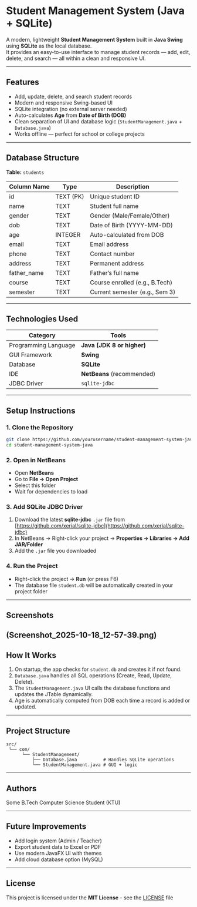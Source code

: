 # Student Management System (Java + SQLite)

A modern, lightweight **Student Management System** built in **Java Swing** using **SQLite** as the local database.  
It provides an easy-to-use interface to manage student records — add, edit, delete, and search — all within a clean and responsive UI.

---

## Features

- Add, update, delete, and search student records  
- Modern and responsive Swing-based UI  
- SQLite integration (no external server needed)  
- Auto-calculates **Age** from **Date of Birth (DOB)**  
- Clean separation of UI and database logic (`StudentManagement.java` + `Database.java`)  
- Works offline — perfect for school or college projects  

---

## Database Structure

**Table:** `students`

| Column Name  | Type    | Description                     |
|---------------|----------|---------------------------------|
| id            | TEXT (PK) | Unique student ID               |
| name          | TEXT     | Student full name               |
| gender        | TEXT     | Gender (Male/Female/Other)      |
| dob           | TEXT     | Date of Birth (YYYY-MM-DD)      |
| age           | INTEGER  | Auto-calculated from DOB        |
| email         | TEXT     | Email address                   |
| phone         | TEXT     | Contact number                  |
| address       | TEXT     | Permanent address               |
| father_name   | TEXT     | Father’s full name              |
| course        | TEXT     | Course enrolled (e.g., B.Tech)  |
| semester      | TEXT     | Current semester (e.g., Sem 3)  |

---

## Technologies Used

| Category | Tools |
|-----------|-------|
| Programming Language | **Java (JDK 8 or higher)** |
| GUI Framework | **Swing** |
| Database | **SQLite** |
| IDE | **NetBeans** (recommended) |
| JDBC Driver | `sqlite-jdbc` |

---

## Setup Instructions

### 1. Clone the Repository
```bash
git clone https://github.com/yourusername/student-management-system-java.git
cd student-management-system-java
```

### 2. Open in NetBeans
- Open **NetBeans**
- Go to **File → Open Project**
- Select this folder  
- Wait for dependencies to load

### 3. Add SQLite JDBC Driver
1. Download the latest **sqlite-jdbc** `.jar` file from [https://github.com/xerial/sqlite-jdbc](https://github.com/xerial/sqlite-jdbc)  
2. In NetBeans → Right-click your project → **Properties → Libraries → Add JAR/Folder**  
3. Add the `.jar` file you downloaded  

### 4. Run the Project
- Right-click the project → **Run** (or press F6)  
- The database file `student.db` will be automatically created in your project folder  

---

## Screenshots

(Screenshot_2025-10-18_12-57-39.png)
---

## How It Works

1. On startup, the app checks for `student.db` and creates it if not found.  
2. `Database.java` handles all SQL operations (Create, Read, Update, Delete).  
3. The `StudentManagement.java` UI calls the database functions and updates the JTable dynamically.  
4. Age is automatically computed from DOB each time a record is added or updated.

---

## Project Structure

```
src/
 └── com/
      └── StudentManagement/
          ├── Database.java          # Handles SQLite operations
          └── StudentManagement.java # GUI + logic
```

---

## Authors


Some B.Tech Computer Science Student (KTU)  

---

## Future Improvements

- Add login system (Admin / Teacher)  
- Export student data to Excel or PDF  
- Use modern JavaFX UI with themes  
- Add cloud database option (MySQL)  

---

## License

This project is licensed under the **MIT License** - see the [LICENSE](LICENSE) file
